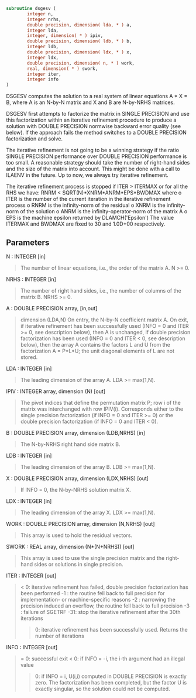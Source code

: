 ```fortran
subroutine dsgesv (
        integer n,
        integer nrhs,
        double precision, dimension( lda, * ) a,
        integer lda,
        integer, dimension( * ) ipiv,
        double precision, dimension( ldb, * ) b,
        integer ldb,
        double precision, dimension( ldx, * ) x,
        integer ldx,
        double precision, dimension( n, * ) work,
        real, dimension( * ) swork,
        integer iter,
        integer info
)
```

DSGESV computes the solution to a real system of linear equations
A \* X = B,
where A is an N-by-N matrix and X and B are N-by-NRHS matrices.

DSGESV first attempts to factorize the matrix in SINGLE PRECISION
and use this factorization within an iterative refinement procedure
to produce a solution with DOUBLE PRECISION normwise backward error
quality (see below). If the approach fails the method switches to a
DOUBLE PRECISION factorization and solve.

The iterative refinement is not going to be a winning strategy if
the ratio SINGLE PRECISION performance over DOUBLE PRECISION
performance is too small. A reasonable strategy should take the
number of right-hand sides and the size of the matrix into account.
This might be done with a call to ILAENV in the future. Up to now, we
always try iterative refinement.

The iterative refinement process is stopped if
ITER > ITERMAX
or for all the RHS we have:
RNRM < SQRT(N)\*XNRM\*ANRM\*EPS\*BWDMAX
where
o ITER is the number of the current iteration in the iterative
refinement process
o RNRM is the infinity-norm of the residual
o XNRM is the infinity-norm of the solution
o ANRM is the infinity-operator-norm of the matrix A
o EPS is the machine epsilon returned by DLAMCH('Epsilon')
The value ITERMAX and BWDMAX are fixed to 30 and 1.0D+00
respectively.

## Parameters
N : INTEGER [in]
> The number of linear equations, i.e., the order of the
> matrix A.  N >= 0.

NRHS : INTEGER [in]
> The number of right hand sides, i.e., the number of columns
> of the matrix B.  NRHS >= 0.

A : DOUBLE PRECISION array, [in,out]
> dimension (LDA,N)
> On entry, the N-by-N coefficient matrix A.
> On exit, if iterative refinement has been successfully used
> (INFO = 0 and ITER >= 0, see description below), then A is
> unchanged, if double precision factorization has been used
> (INFO = 0 and ITER < 0, see description below), then the
> array A contains the factors L and U from the factorization
> A = P\*L\*U; the unit diagonal elements of L are not stored.

LDA : INTEGER [in]
> The leading dimension of the array A.  LDA >= max(1,N).

IPIV : INTEGER array, dimension (N) [out]
> The pivot indices that define the permutation matrix P;
> row i of the matrix was interchanged with row IPIV(i).
> Corresponds either to the single precision factorization
> (if INFO = 0 and ITER >= 0) or the double precision
> factorization (if INFO = 0 and ITER < 0).

B : DOUBLE PRECISION array, dimension (LDB,NRHS) [in]
> The N-by-NRHS right hand side matrix B.

LDB : INTEGER [in]
> The leading dimension of the array B.  LDB >= max(1,N).

X : DOUBLE PRECISION array, dimension (LDX,NRHS) [out]
> If INFO = 0, the N-by-NRHS solution matrix X.

LDX : INTEGER [in]
> The leading dimension of the array X.  LDX >= max(1,N).

WORK : DOUBLE PRECISION array, dimension (N,NRHS) [out]
> This array is used to hold the residual vectors.

SWORK : REAL array, dimension (N\*(N+NRHS)) [out]
> This array is used to use the single precision matrix and the
> right-hand sides or solutions in single precision.

ITER : INTEGER [out]
> < 0: iterative refinement has failed, double precision
> factorization has been performed
> -1 : the routine fell back to full precision for
> implementation- or machine-specific reasons
> -2 : narrowing the precision induced an overflow,
> the routine fell back to full precision
> -3 : failure of SGETRF
> -31: stop the iterative refinement after the 30th
> iterations
> > 0: iterative refinement has been successfully used.
> Returns the number of iterations

INFO : INTEGER [out]
> = 0:  successful exit
> < 0:  if INFO = -i, the i-th argument had an illegal value
> > 0:  if INFO = i, U(i,i) computed in DOUBLE PRECISION is
> exactly zero.  The factorization has been completed,
> but the factor U is exactly singular, so the solution
> could not be computed.
